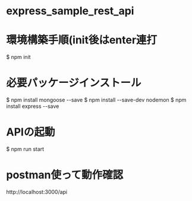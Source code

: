 # express_sample_rest_api

# 環境構築手順(init後はenter連打  
$ npm init 

# 必要パッケージインストール 
$ npm install mongoose --save 
$ npm install --save-dev nodemon 
$ npm install express --save 

# APIの起動
$ npm run start 

# postman使って動作確認
 http://localhost:3000/api 


